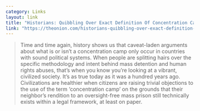 ```yaml
---
category: Links
layout: link
title: "Historians: Quibbling Over Exact Definition Of Concentration Camp Sign Of Healthy Society"
link: "https://theonion.com/historians-quibbling-over-exact-definition-of-concentration-camp-sign-of-healthy-society/"
---
```


> Time and time again, history shows us that caveat-laden arguments about what
> is or isn’t a concentration camp only occur in countries with sound political
> systems. When people are splitting hairs over the specific methodology and
> intent behind mass detention and human rights abuses, that’s when you know
> you’re looking at a vibrant, civilized society. It’s as true today as it was
> a hundred years ago. Civilizations are healthier when citizens are raising
> trivial objections to the use of the term ‘concentration camp’ on the grounds
> that their neighbor’s rendition to an oversight-free mass prison still
> technically exists within a legal framework, at least on paper.
